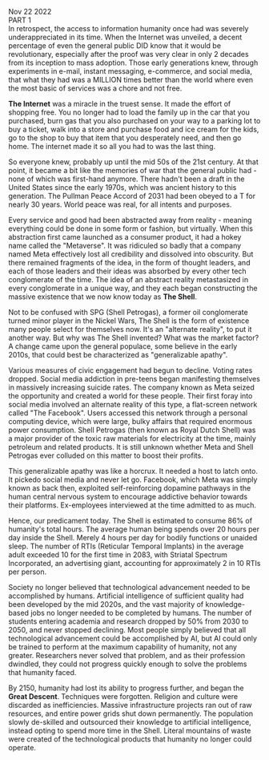Nov 22 2022  
PART 1  
In retrospect, the access to information humanity once had was severely underappreciated in its time. When the Internet was unveiled, a decent percentage of even the general public DID know that it would be revolutionary, especially after the proof was very clear in only 2 decades from its inception to mass adoption. Those early generations knew, through experiments in e-mail, instant messaging, e-commerce, and social media, that what they had was a MILLION times better than the world where even the most basic of services was a chore and not free. 

**The Internet** was a miracle in the truest sense. It made the effort of shopping free. You no longer had to load the family up in the car that you purchased, burn gas that you also purchased on your way to a parking lot to buy a ticket, walk into a store and purchase food and ice cream for the kids, go to the shop to buy that item that you desperately need, and then go home. The internet made it so all you had to was the last thing. 

So everyone knew, probably up until the mid 50s of the 21st century. At that point, it became a bit like the memories of war that the general public had - none of which was first-hand anymore. There hadn't been a draft in the United States since the early 1970s, which was ancient history to this generation. The Pullman Peace Accord of 2031 had been obeyed to a T for nearly 30 years. World peace was real, for all intents and purposes.

Every service and good had been abstracted away from reality - meaning everything could be done in some form or fashion, but virtually. When this abstraction first came launched as a consumer product, it had a hokey name called the "Metaverse". It was ridiculed so badly that a company named Meta effectively lost all credibility and dissolved into obscurity. But there remained fragments of the idea, in the form of thought leaders, and each of those leaders and their ideas was absorbed by every other tech conglomerate of the time. The idea of an abstract reality metastasized in every conglomerate in a unique way, and they each began constructing the massive existence that we now know today as **The Shell**.

Not to be confused with SPG (Shell Petrogas), a former oil conglomerate turned minor player in the Nickel Wars, The Shell is the form of existence many people select for themselves now. It's an "alternate reality", to put it another way. But why was The Shell invented? What was the market factor? A change came upon the general populace, some believe in the early 2010s, that could best be characterized as "generalizable apathy".

Various measures of civic engagement had begun to decline. Voting rates dropped. Social media addiction in pre-teens began manifesting themselves in massively increasing suicide rates. The company known as Meta seized the opportunity and created a world for these people. Their first foray into social media involved an alternate reality of this type, a flat-screen network called "The Facebook". Users accessed this network through a personal computing device, which were large, bulky affairs that required enormous power consumption. Shell Petrogas (then known as Royal Dutch Shell) was a major provider of the toxic raw materials for electricity at the time, mainly petroleum and related products. It is still unknown whether Meta and Shell Petrogas ever colluded on this matter to boost their profits.
 
This generalizable apathy was like a horcrux. It needed a host to latch onto. It pickedo social media  and never let go. Facebook, which Meta was simply known as back then, exploited self-reinforcing dopamine pathways in the human central nervous system to encourage addictive behavior towards their platforms. Ex-employees interviewed at the time admitted to as much.

Hence, our predicament today. The Shell is estimated to consume 86% of humanity's total hours. The average human being spends over 20 hours per day inside the Shell. Merely 4 hours per day for bodily functions or unaided sleep. The number of RTIs (Reticular Temporal Implants) in the average adult exceeded 10 for the first time in 2083, with Striatal Spectrum Incorporated, an advertising giant, accounting for approximately 2 in 10 RTIs per person.

Society no longer believed that technological advancement needed to be accomplished by humans. Artificial intelligence of sufficient quality had been developed by the mid 2020s, and the vast majority of knowledge-based jobs no longer needed to be completed by humans. The number of students entering academia and research dropped by 50% from 2030 to 2050, and never stopped declining. Most people simply believed that all technological advancement could be accomplished by AI, but AI could only be trained to perform at the maximum capability of humanity, not any greater. Researchers never solved that problem, and as their profession dwindled, they could not progress quickly enough to solve the problems that humanity faced. 

By 2150, humanity had lost its ability to progress further, and began the **Great Descent**. Techniques were forgotten. Religion and culture were discarded as inefficiencies. Massive infrastructure projects ran out of raw resources, and entire power grids shut down permanently. The population slowly de-skilled and outsourced their knowledge to artificial intelligence, instead opting to spend more time in the Shell. Literal mountains of waste were created of the technological products that humanity no longer could operate. 
